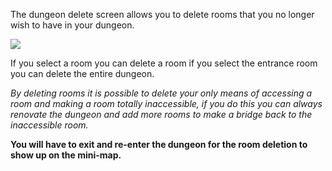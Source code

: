 The dungeon delete screen allows you to delete rooms that you no longer wish to have in your dungeon.

![](http://www.forlornonline.com/images/dungeondelete.jpg)

If you select a room you can delete a room if you select the entrance room you can delete the entire dungeon.

_By deleting rooms it is possible to delete your only means of accessing a room and making a room totally inaccessible, if you do this you can always renovate the dungeon and add more rooms to make a bridge back to the inaccessible room._

**You will have to exit and re-enter the dungeon for the room deletion to show up on the mini-map.**